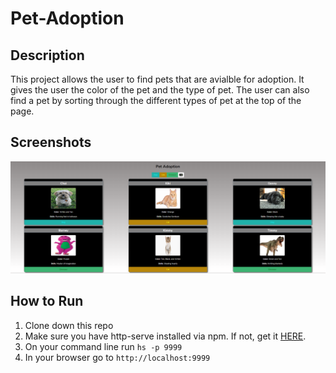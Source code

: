 # Pet-Adoption

## Description
This project allows the user to find pets that are avialble for adoption. It gives the user the color of the pet and the type of pet.  The user can also find a pet by sorting through the different types of pet at the top of the page.
## Screenshots
![This is a screenshot of the pet adoption site](./screenshots/pet_adopt_ss.png)
## How to Run
1. Clone down this repo
1. Make sure you have  http-serve installed via npm. If not, get it [HERE](https://npmjs.com/package/http-server).
1. On your command line run `hs -p 9999`
1. In your browser go to `http://localhost:9999`